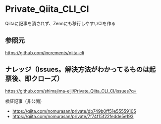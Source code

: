# Private_Qiita_CLI_CI
Qiitaに記事を消されず、Zennにも移行しやすいCIを作る

## 参照元
https://github.com/increments/qiita-cli

## ナレッジ（Issues。解決方法がわかってるものは起票後、即クローズ）
https://github.com/shimajima-eiji/Private_Qiita_CLI_CI/issues?q=

検証記事（非公開）

- https://qiita.com/nomurasan/private/db749b0ff51e55559105
- https://qiita.com/nomurasan/private/7f74f15f22fedde5e193
